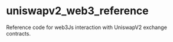 # uniswapv2_web3_reference
Reference code for web3Js interaction with UniswapV2 exchange contracts.
